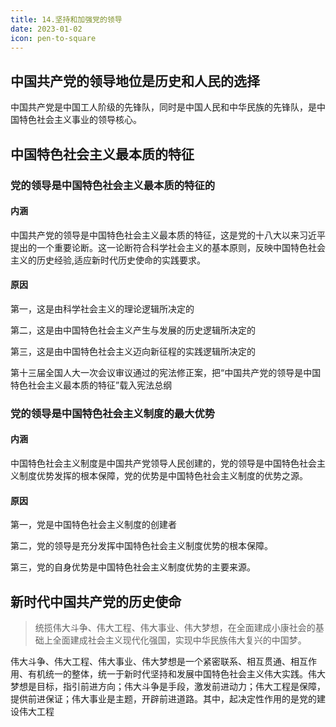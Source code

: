 ```yaml
---
title: 14.坚持和加强党的领导
date: 2023-01-02
icon: pen-to-square
---
```


## 中国共产党的领导地位是历史和人民的选择<Badge text="选择题" type="tip" />

中国共产党是中国工人阶级的先锋队，同时是中国人民和中华民族的先锋队，是中国特色社会主义事业的领导核心。

## 中国特色社会主义最本质的特征<Badge text="选择题" type="tip" />

### 党的领导是中国特色社会主义最本质的特征的

#### 内涵

中国共产党的领导是中国特色社会主义最本质的特征，这是党的十八大以来习近平提出的一个重要论断。这一论断符合科学社会主义的基本原则，反映中国特色社会主义的历史经验,适应新时代历史使命的实践要求。

#### 原因

第一，这是由科学社会主义的理论逻辑所决定的

第二，这是由中国特色社会主义产生与发展的历史逻辑所决定的

第三，这是由中国特色社会主义迈向新征程的实践逻辑所决定的

第十三届全国人大一次会议审议通过的宪法修正案，把“中国共产党的领导是中国特色社会主义最本质的特征”载入宪法总纲

### 党的领导是中国特色社会主义制度的最大优势

#### 内涵

中国特色社会主义制度是中国共产党领导人民创建的，党的领导是中国特色社会主义制度优势发挥的根本保障，党的优势是中国特色社会主义制度的优势之源。

#### 原因

第一，党是中国特色社会主义制度的创建者

第二，党的领导是充分发挥中国特色社会主义制度优势的根本保障。

第三，党的自身优势是中国特色社会主义制度优势的主要来源。

## 新时代中国共产党的历史使命<Badge text="选择题" type="tip" />

> 统揽伟大斗争、伟大工程、伟大事业、伟大梦想，在全面建成小康社会的基础上全面建成社会主义现代化强国，实现中华民族伟大复兴的中国梦。

伟大斗争、伟大工程、伟大事业、伟大梦想是一个紧密联系、相互贯通、相互作用、有机统一的整体，统一于新时代坚持和发展中国特色社会主义伟大实践。伟大梦想是目标，指引前进方向；伟大斗争是手段，激发前进动力；伟大工程是保障，提供前进保证；伟大事业是主题，开辟前进道路。其中，起决定性作用的是党的建设伟大工程

